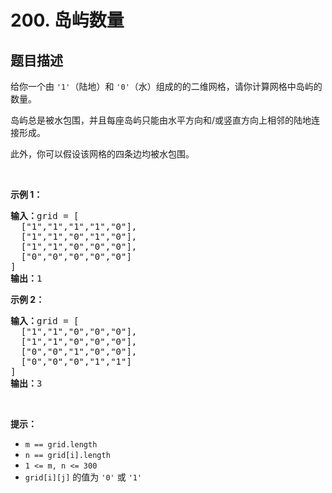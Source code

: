 

<!-- problem:start -->

# 200. 岛屿数量

## 题目描述

<!-- description:start -->

<p>给你一个由 <code>'1'</code>（陆地）和 <code>'0'</code>（水）组成的的二维网格，请你计算网格中岛屿的数量。</p>

<p>岛屿总是被水包围，并且每座岛屿只能由水平方向和/或竖直方向上相邻的陆地连接形成。</p>

<p>此外，你可以假设该网格的四条边均被水包围。</p>

<p> </p>

<p><strong>示例 1：</strong></p>

<pre>
<strong>输入：</strong>grid = [
  ["1","1","1","1","0"],
  ["1","1","0","1","0"],
  ["1","1","0","0","0"],
  ["0","0","0","0","0"]
]
<strong>输出：</strong>1
</pre>

<p><strong>示例 2：</strong></p>

<pre>
<strong>输入：</strong>grid = [
  ["1","1","0","0","0"],
  ["1","1","0","0","0"],
  ["0","0","1","0","0"],
  ["0","0","0","1","1"]
]
<strong>输出：</strong>3
</pre>

<p> </p>

<p><strong>提示：</strong></p>

<ul>
	<li><code>m == grid.length</code></li>
	<li><code>n == grid[i].length</code></li>
	<li><code>1 <= m, n <= 300</code></li>
	<li><code>grid[i][j]</code> 的值为 <code>'0'</code> 或 <code>'1'</code></li>
</ul>

<!-- description:end -->

